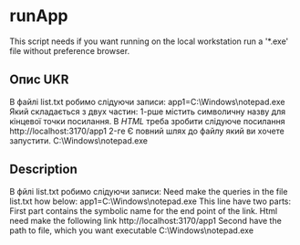 # runApp
This script needs if you want running on the local workstation run a '*.exe' file without preference browser.

## Опис UKR
В файлі list.txt робимо слідуючи записи:
app1=C:\\Windows\\notepad.exe
Який складається з двух частин:
1-рше містить символичну назву для кінцевої точки посилання. В *HTML* треба зробити слідуюче посилання http://localhost:3170/app1
2-ге Є повний шлях до файлу який ви хочете запустити.
C:\\Windows\\notepad.exe


## Description
В фйлі list.txt робимо слідуючи записи:
Need make the queries in the file list.txt how below:
app1=C:\\Windows\\notepad.exe
This line have two parts:
First part contains the symbolic name for the end point of the link. Html need make the following link http://localhost:3170/app1
Second have the path to file, which you want executable
C:\\Windows\\notepad.exe

